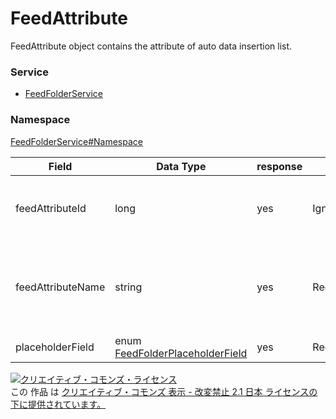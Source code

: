 # FeedAttribute
FeedAttribute object contains the attribute of auto data insertion list.

### Service
+ [FeedFolderService](../../services/FeedFolderService.md)

### Namespace
[FeedFolderService#Namespace](../../services/FeedFolderService.md#namespace)

| Field | Data Type | response | add | set | remove | Description | 
|---|---|---|---|---|---|---|
| feedAttributeId| long| yes| Ignore| Ignore| Ignore| Attribute ID (column ID) of auto data insertion list. |
| feedAttributeName| string| yes| Requirement| Requirement| Ignore| Attribute name (column name) of auto data insertion list.|
| placeholderField| enum <a href="FeedFolderPlaceholderField.md">FeedFolderPlaceholderField</a>| yes| Requirement| Requirement| Ignore| FeeItem information. |

<a rel="license" href="http://creativecommons.org/licenses/by-nd/2.1/jp/"><img alt="クリエイティブ・コモンズ・ライセンス" style="border-width:0" src="https://i.creativecommons.org/l/by-nd/2.1/jp/88x31.png" /></a><br />この 作品 は <a rel="license" href="http://creativecommons.org/licenses/by-nd/2.1/jp/">クリエイティブ・コモンズ 表示 - 改変禁止 2.1 日本 ライセンスの下に提供されています。</a>

